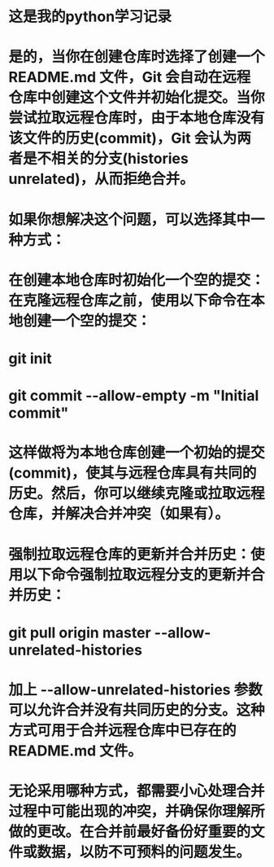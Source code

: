 # 这是我的python学习记录
# 是的，当你在创建仓库时选择了创建一个 README.md 文件，Git 会自动在远程仓库中创建这个文件并初始化提交。当你尝试拉取远程仓库时，由于本地仓库没有该文件的历史(commit)，Git 会认为两者是不相关的分支(histories unrelated)，从而拒绝合并。
# 如果你想解决这个问题，可以选择其中一种方式：
# 在创建本地仓库时初始化一个空的提交：在克隆远程仓库之前，使用以下命令在本地创建一个空的提交：
# git init
# git commit --allow-empty -m "Initial commit"
# 这样做将为本地仓库创建一个初始的提交(commit)，使其与远程仓库具有共同的历史。然后，你可以继续克隆或拉取远程仓库，并解决合并冲突（如果有）。
# 强制拉取远程仓库的更新并合并历史：使用以下命令强制拉取远程分支的更新并合并历史：
# git pull origin master --allow-unrelated-histories
# 加上 --allow-unrelated-histories 参数可以允许合并没有共同历史的分支。这种方式可用于合并远程仓库中已存在的 README.md 文件。
# 无论采用哪种方式，都需要小心处理合并过程中可能出现的冲突，并确保你理解所做的更改。在合并前最好备份好重要的文件或数据，以防不可预料的问题发生。 

